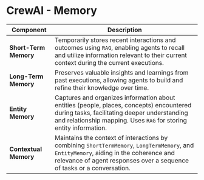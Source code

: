 # CrewAI - Memory

| Component             | Description                                                                                                                                                                                                      |
| --------------------- | ---------------------------------------------------------------------------------------------------------------------------------------------------------------------------------------------------------------- |
| **Short-Term Memory** | Temporarily stores recent interactions and outcomes using `RAG`, enabling agents to recall and utilize information relevant to their current context during the current executions.                              |
| **Long-Term Memory**  | Preserves valuable insights and learnings from past executions, allowing agents to build and refine their knowledge over time.                                                                                   |
| **Entity Memory**     | Captures and organizes information about entities (people, places, concepts) encountered during tasks, facilitating deeper understanding and relationship mapping. Uses `RAG` for storing entity information.    |
| **Contextual Memory** | Maintains the context of interactions by combining `ShortTermMemory`, `LongTermMemory`, and `EntityMemory`, aiding in the coherence and relevance of agent responses over a sequence of tasks or a conversation. |
